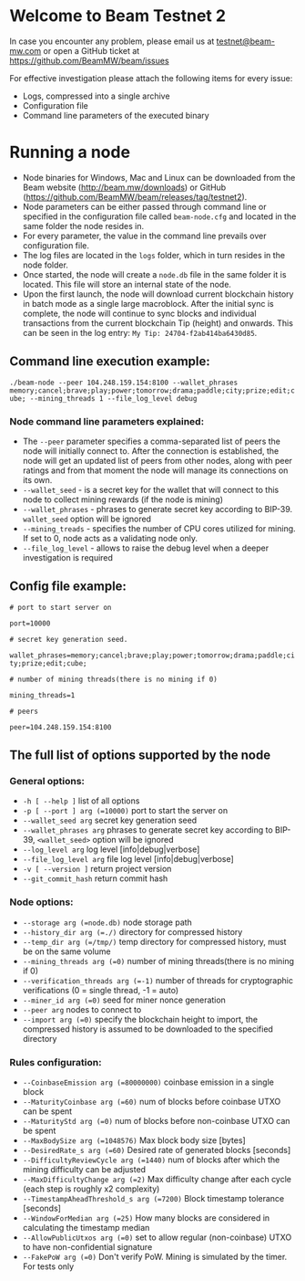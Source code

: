 # Welcome to Beam Testnet 2

In case you encounter any problem, please email us at testnet@beam-mw.com or open a GitHub ticket at https://github.com/BeamMW/beam/issues

For effective investigation please attach the following items for every issue:
* Logs, compressed into a single archive
* Configuration file
* Command line parameters of the executed binary

# Running a node

* Node binaries for Windows, Mac and Linux can be downloaded from the Beam website (http://beam.mw/downloads) or GitHub (https://github.com/BeamMW/beam/releases/tag/testnet2).
* Node parameters can be either passed through command line or specified in the configuration file called `beam-node.cfg` and located in the same folder the node resides in.
* For every parameter, the value in the command line prevails over configuration file.
* The log files are located in the `logs` folder, which in turn resides in the node folder.
* Once started, the node will create a `node.db` file in the same folder it is located. This file will store an internal state of the node.
* Upon the first launch, the node will download current blockchain history in batch mode as a single large macroblock. After the initial sync is complete, the node will continue to sync blocks and individual transactions from the current blockchain Tip (height) and onwards. This can be seen in the log entry: `My Tip: 24704-f2ab414ba6430d85`. 

## Command line execution example:

`./beam-node --peer 104.248.159.154:8100 --wallet_phrases memory;cancel;brave;play;power;tomorrow;drama;paddle;city;prize;edit;cube; --mining_threads 1 --file_log_level debug`

### Node command line parameters explained:

* The `--peer` parameter specifies a comma-separated list of peers the node will initially connect to. After the connection is established, the node will get an updated list of peers from other nodes, along with peer ratings and from that moment the node will manage its connections on its own. 
* `--wallet_seed` - is a secret key for the wallet that will connect to this node to collect mining rewards (if the node is mining) 
* `--wallet_phrases` - phrases to generate secret key according to BIP-39. `wallet_seed` option will be ignored
* `--mining_treads` - specifies the number of CPU cores utilized for mining. If set to 0, node acts as a validating node only.
* `--file_log_level` - allows to raise the debug level when a deeper investigation is required

## Config file example:

`# port to start server on`

`port=10000`

`# secret key generation seed.`

`wallet_phrases=memory;cancel;brave;play;power;tomorrow;drama;paddle;city;prize;edit;cube;`

`# number of mining threads(there is no mining if 0)`

`mining_threads=1`

`# peers`

`peer=104.248.159.154:8100`

## The full list of options supported by the node

### General options:
* `-h [ --help ]`                         list of all options
* `-p [ --port ] arg (=10000)`            port to start the server on
* `--wallet_seed arg`                     secret key generation seed
* `--wallet_phrases arg`                  phrases to generate secret key according to BIP-39, `<wallet_seed>` option will be ignored
* `--log_level arg`                       log level [info|debug|verbose]
* `--file_log_level arg`                  file log level [info|debug|verbose]
* `-v [ --version ]`                      return project version
* `--git_commit_hash`                     return commit hash

### Node options:
* `--storage arg (=node.db)`              node storage path
* `--history_dir arg (=./)`               directory for compressed history
* `--temp_dir arg (=/tmp/)`               temp directory for compressed history, must be on the same volume
* `--mining_threads arg (=0)`             number of mining threads(there is no mining if 0)
* `--verification_threads arg (=-1)`      number of threads for cryptographic verifications (0 = single thread, -1 = auto)
* `--miner_id arg (=0)`                   seed for miner nonce generation
* `--peer arg`                            nodes to connect to
* `--import arg (=0)`                     specify the blockchain height to import, the compressed history is assumed to be downloaded to the specified directory

### Rules configuration:
* `--CoinbaseEmission arg (=80000000)`    coinbase emission in a single block
* `--MaturityCoinbase arg (=60)`          num of blocks before coinbase UTXO can be spent
* `--MaturityStd arg (=0)`                num of blocks before non-coinbase UTXO can be spent
* `--MaxBodySize arg (=1048576)`          Max block body size [bytes]
* `--DesiredRate_s arg (=60)`             Desired rate of generated blocks [seconds]
* `--DifficultyReviewCycle arg (=1440)`   num of blocks after which the mining difficulty can be adjusted
* `--MaxDifficultyChange arg (=2)`        Max difficulty change after each cycle (each step is roughly x2 complexity)
* `--TimestampAheadThreshold_s arg (=7200)` Block timestamp tolerance [seconds]
* `--WindowForMedian arg (=25)`           How many blocks are considered in calculating the timestamp median
* `--AllowPublicUtxos arg (=0)`           set to allow regular (non-coinbase) UTXO to have non-confidential signature
* `--FakePoW arg (=0)`                    Don't verify PoW. Mining is simulated by the timer. For tests only